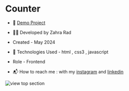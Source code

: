 # Counter
 
- 📎 [Demo Project](https://zahra-rad.github.io/Counter/)

- 👩‍💻 Developed by Zahra Rad

- Created - May 2024

- 🔧 Technologies Used - html , css3 , javascript

- Role - Frontend

- 📬 How to reach me : with my [instagram](https://www.instagram.com/zahra.rad_dev?utm_source=qr&igsh=MW1rN2kzcDdpcmNocA==) and [linkedin](https://www.linkedin.com/in/zahra-kaboodvandi-rad-87b12021b?utm_source=share&utm_campaign=share_via&utm_content=profile&utm_medium=android_app)

![view top section](https://github.com/Zahra-Rad/Counter/assets/118894293/0e410756-7444-4263-8702-407ef5f1cc2f)
